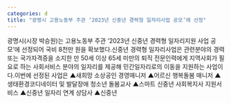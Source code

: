 ```yaml
---
categories: d
title: "광명시 고용노동부 주관 ‘2023년 신중년 경력형 일자리사업 공모’에 선정"
---
```

광명시(시장 박승원)는 고용노동부 주관 ‘2023년 신중년 경력형 일자리지원 사업 공모’에 선정되어 국비 8천만 원을 확보했다.신중년 경력형 일자리사업은 관련분야의 경력 또는 국가자격증을 소지한 만 50세 이상 65세 미만의 퇴직 전문인력에게 지역사회가 필요로 하는 사회서비스 분야의 일자리를 제공해 민간일자리로의 이동을 지원하는 사업이다.이번에 선정된 사업은 ▲새희망 소상공인 경영매니저 ▲어르신 행복돌봄 매니저 ▲생태환경코디네이터 및 발달장애 청소년 돌봄교사 ▲스마트 신중년 사회복지사 지원서비스 ▲신중년 일자리 연계 상담사 ▲신중년